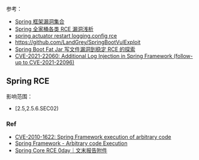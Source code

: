 参考：
- [Spring 框架漏洞集合](https://misakikata.github.io/2020/04/Spring-%E6%A1%86%E6%9E%B6%E6%BC%8F%E6%B4%9E%E9%9B%86%E5%90%88/)
- [Spring 全家桶各类 RCE 漏洞浅析](https://paper.seebug.org/1422/#_3)
- [spring actuator restart logging.config rce](https://landgrey.me/blog/21/)
- https://github.com/LandGrey/SpringBootVulExploit
- [Spring Boot Fat Jar 写文件漏洞到稳定 RCE 的探索](https://landgrey.me/blog/22/)
- [CVE-2021-22060: Additional Log Injection in Spring Framework (follow-up to CVE-2021-22096)](https://tanzu.vmware.com/security/cve-2021-22060)



## Spring RCE
影响范围：
-  [2.5,2.5.6.SEC02)

### Ref
- [CVE-2010-1622: Spring Framework execution of arbitrary code](https://seclists.org/fulldisclosure/2010/Jun/456)
- [Spring Framework - Arbitrary code Execution](https://www.exploit-db.com/exploits/13918)
- [Spring Core RCE 0day｜文末报告附件](https://mp.weixin.qq.com/s/P-NEJzUUjIyemkSe_RbicQ)

